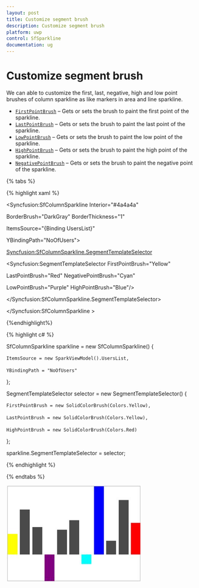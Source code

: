 ```yaml
---
layout: post
title: Customize segment brush 
description: Customize segment brush
platform: uwp
control: SfSparkline
documentation: ug
---
```

# Customize segment brush

We can able to customize the first, last, negative, high and low point brushes of column sparkline as like markers in area and line sparkline.

* [`FirstPointBrush`](http://help.syncfusion.com/cr/cref_files/uwp/sfchart/Syncfusion.SfChart.UWP~Syncfusion.UI.Xaml.Charts.SegmentTemplateSelector~FirstPointBrush.html) – Gets or sets the brush to paint the first point of the sparkline.
* [`LastPointBrush`](http://help.syncfusion.com/cr/cref_files/uwp/sfchart/Syncfusion.SfChart.UWP~Syncfusion.UI.Xaml.Charts.SegmentTemplateSelector~LastPointBrush.html) – Gets or sets the brush to paint the last point of the sparkline.
* [`LowPointBrush`](http://help.syncfusion.com/cr/cref_files/uwp/sfchart/Syncfusion.SfChart.UWP~Syncfusion.UI.Xaml.Charts.SegmentTemplateSelector~LowPointBrush.html) – Gets or sets the brush to paint the low point of the sparkline.
* [`HighPointBrush`](http://help.syncfusion.com/cr/cref_files/uwp/sfchart/Syncfusion.SfChart.UWP~Syncfusion.UI.Xaml.Charts.SegmentTemplateSelector~HighPointBrush.html) – Gets or sets the brush to paint the high point of the sparkline.
* [`NegativePointBrush`](http://help.syncfusion.com/cr/cref_files/uwp/sfchart/Syncfusion.SfChart.UWP~Syncfusion.UI.Xaml.Charts.SegmentTemplateSelector~NegativePointBrush.html) – Gets or sets the brush to paint the negative point of the sparkline.

{% tabs %}

{% highlight xaml %}

<Syncfusion:SfColumnSparkline Interior="#4a4a4a" 

BorderBrush="DarkGray" BorderThickness="1"

ItemsSource="{Binding UsersList}" 

YBindingPath="NoOfUsers">

<Syncfusion:SfColumnSparkline.SegmentTemplateSelector>

<Syncfusion:SegmentTemplateSelector FirstPointBrush="Yellow" 

LastPointBrush="Red" NegativePointBrush="Cyan"

LowPointBrush="Purple" HighPointBrush="Blue"/>

</Syncfusion:SfColumnSparkline.SegmentTemplateSelector>

</Syncfusion:SfColumnSparkline >

{%endhighlight%}

{% highlight c# %}

SfColumnSparkline sparkline = new SfColumnSparkline()
{

    ItemsSource = new SparkViewModel().UsersList,

    YBindingPath = "NoOfUsers"

};

SegmentTemplateSelector selector = new SegmentTemplateSelector()
{

    FirstPointBrush = new SolidColorBrush(Colors.Yellow),

    LastPointBrush = new SolidColorBrush(Colors.Yellow),

    HighPointBrush = new SolidColorBrush(Colors.Red)

};

sparkline.SegmentTemplateSelector = selector;

{% endhighlight %}

{% endtabs %}

![Customizing column sparkline segment](Customize-segment-brush_images/Customizesegmentbrush_img1.jpeg)


